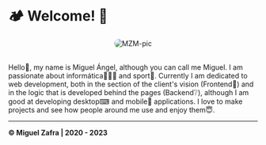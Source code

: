 <div>
<h1>🏕️ Welcome! 🚀</h1>
  <div align="center">
    <img alt="MZM-pic" style="border-radius:50px;" src="https://i.ibb.co/3sxjF24/1659725035999.jpg">
  </div>
  <br>
  <p>Hello👋, my name is Miguel Ángel, although you can call me Miguel. I am passionate about informática👨🏻‍💻 and sport🎾. Currently I am dedicated to web development, both in the section of the client's vision (Frontend👀) and in the logic that is developed behind the pages (Backend❔), although I am good at developing desktop⌨ and mobile📱 applications. I love to make projects and see how people around me use and enjoy them😇.</p>
<hr>
    <p><b>© Miguel Zafra | 2020 - 2023</b></p>
</div>
